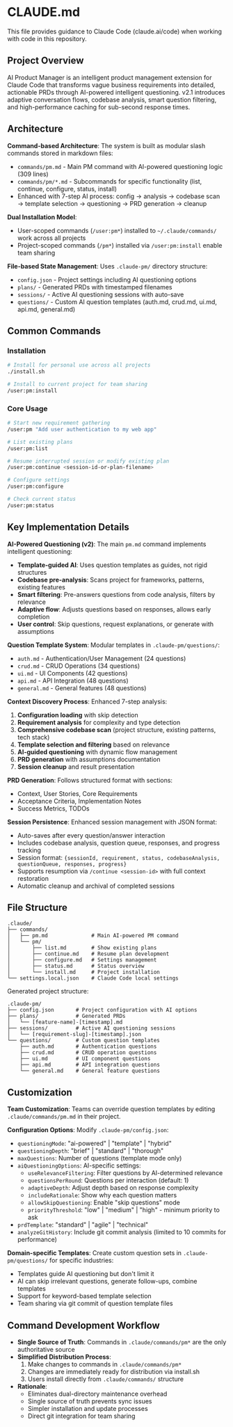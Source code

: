 # CLAUDE.md

This file provides guidance to Claude Code (claude.ai/code) when working with code in this repository.

## Project Overview

AI Product Manager is an intelligent product management extension for Claude Code that transforms vague business requirements into detailed, actionable PRDs through AI-powered intelligent questioning. v2.1 introduces adaptive conversation flows, codebase analysis, smart question filtering, and high-performance caching for sub-second response times.

## Architecture

**Command-based Architecture**: The system is built as modular slash commands stored in markdown files:
- `commands/pm.md` - Main PM command with AI-powered questioning logic (309 lines)
- `commands/pm/*.md` - Subcommands for specific functionality (list, continue, configure, status, install)
- Enhanced with 7-step AI process: config → analysis → codebase scan → template selection → questioning → PRD generation → cleanup

**Dual Installation Model**: 
- User-scoped commands (`/user:pm*`) installed to `~/.claude/commands/` work across all projects
- Project-scoped commands (`/pm*`) installed via `/user:pm:install` enable team sharing

**File-based State Management**: Uses `.claude-pm/` directory structure:
- `config.json` - Project settings including AI questioning options
- `plans/` - Generated PRDs with timestamped filenames
- `sessions/` - Active AI questioning sessions with auto-save
- `questions/` - Custom AI question templates (auth.md, crud.md, ui.md, api.md, general.md)

## Common Commands

### Installation
```bash
# Install for personal use across all projects
./install.sh

# Install to current project for team sharing
/user:pm:install
```

### Core Usage
```bash
# Start new requirement gathering
/user:pm "Add user authentication to my web app"

# List existing plans
/user:pm:list

# Resume interrupted session or modify existing plan
/user:pm:continue <session-id-or-plan-filename>

# Configure settings
/user:pm:configure

# Check current status
/user:pm:status
```

## Key Implementation Details

**AI-Powered Questioning (v2)**: The main `pm.md` command implements intelligent questioning:
- **Template-guided AI**: Uses question templates as guides, not rigid structures
- **Codebase pre-analysis**: Scans project for frameworks, patterns, existing features
- **Smart filtering**: Pre-answers questions from code analysis, filters by relevance
- **Adaptive flow**: Adjusts questions based on responses, allows early completion
- **User control**: Skip questions, request explanations, or generate with assumptions

**Question Template System**: Modular templates in `.claude-pm/questions/`:
- `auth.md` - Authentication/User Management (24 questions)
- `crud.md` - CRUD Operations (34 questions)
- `ui.md` - UI Components (42 questions)
- `api.md` - API Integration (48 questions)
- `general.md` - General features (48 questions)

**Context Discovery Process**: Enhanced 7-step analysis:
1. **Configuration loading** with skip detection
2. **Requirement analysis** for complexity and type detection
3. **Comprehensive codebase scan** (project structure, existing patterns, tech stack)
4. **Template selection and filtering** based on relevance
5. **AI-guided questioning** with dynamic flow management
6. **PRD generation** with assumptions documentation
7. **Session cleanup** and result presentation

**PRD Generation**: Follows structured format with sections:
- Context, User Stories, Core Requirements
- Acceptance Criteria, Implementation Notes
- Success Metrics, TODOs

**Session Persistence**: Enhanced session management with JSON format:
- Auto-saves after every question/answer interaction
- Includes codebase analysis, question queue, responses, and progress tracking
- Session format: `{sessionId, requirement, status, codebaseAnalysis, questionQueue, responses, progress}`
- Supports resumption via `/continue <session-id>` with full context restoration
- Automatic cleanup and archival of completed sessions

## File Structure

```
.claude/
├── commands/
│   ├── pm.md              # Main AI-powered PM command
│   └── pm/
│       ├── list.md        # Show existing plans
│       ├── continue.md    # Resume plan development
│       ├── configure.md   # Settings management
│       ├── status.md      # Status overview
│       └── install.md     # Project installation
└── settings.local.json    # Claude Code local settings
```

Generated project structure:
```
.claude-pm/
├── config.json       # Project configuration with AI options
├── plans/            # Generated PRDs
│   └── [feature-name]-[timestamp].md
├── sessions/         # Active AI questioning sessions
│   └── [requirement-slug]-[timestamp].json
└── questions/        # Custom question templates
    ├── auth.md       # Authentication questions
    ├── crud.md       # CRUD operation questions
    ├── ui.md         # UI component questions
    ├── api.md        # API integration questions
    └── general.md    # General feature questions
```

## Customization

**Team Customization**: Teams can override question templates by editing `.claude/commands/pm.md` in their project.

**Configuration Options**: Modify `.claude-pm/config.json`:
- `questioningMode`: "ai-powered" | "template" | "hybrid"
- `questioningDepth`: "brief" | "standard" | "thorough"
- `maxQuestions`: Number of questions (template mode only)
- `aiQuestioningOptions`: AI-specific settings:
  - `useRelevanceFiltering`: Filter questions by AI-determined relevance
  - `questionsPerRound`: Questions per interaction (default: 1)
  - `adaptiveDepth`: Adjust depth based on response complexity
  - `includeRationale`: Show why each question matters
  - `allowSkipQuestioning`: Enable "skip questions" mode
  - `priorityThreshold`: "low" | "medium" | "high" - minimum priority to ask
- `prdTemplate`: "standard" | "agile" | "technical"
- `analyzeGitHistory`: Include git commit analysis (limited to 10 commits for performance)

**Domain-specific Templates**: Create custom question sets in `.claude-pm/questions/` for specific industries:
- Templates guide AI questioning but don't limit it
- AI can skip irrelevant questions, generate follow-ups, combine templates
- Support for keyword-based template selection
- Team sharing via git commit of question template files

## Command Development Workflow

- **Single Source of Truth**: Commands in `.claude/commands/pm*` are the only authoritative source
- **Simplified Distribution Process**:
  1. Make changes to commands in `.claude/commands/pm*`
  2. Changes are immediately ready for distribution via install.sh
  3. Users install directly from `.claude/commands/` structure
- **Rationale**:
  - Eliminates dual-directory maintenance overhead
  - Single source of truth prevents sync issues
  - Simpler installation and update processes
  - Direct git integration for team sharing